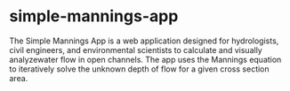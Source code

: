 # simple-mannings-app
The Simple Mannings App is a web application designed for hydrologists, civil engineers, and environmental scientists to calculate and visually analyzewater flow in open channels. The app uses the Mannings equation to iteratively solve the unknown depth of flow for a given cross section area. 

